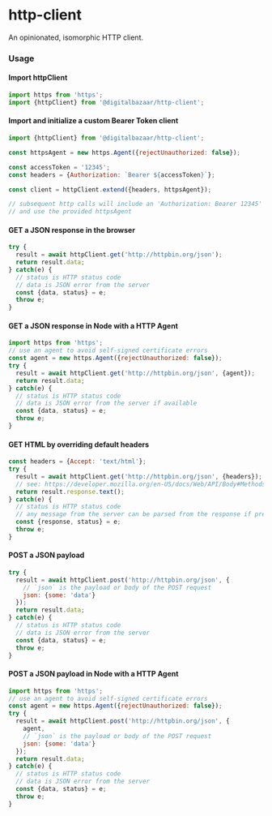 # http-client
An opinionated, isomorphic HTTP client.

### Usage

#### Import httpClient
```js
import https from 'https';
import {httpClient} from '@digitalbazaar/http-client';
```

#### Import and initialize a custom Bearer Token client
```js
import {httpClient} from '@digitalbazaar/http-client';

const httpsAgent = new https.Agent({rejectUnauthorized: false});

const accessToken = '12345';
const headers = {Authorization: `Bearer ${accessToken}`};

const client = httpClient.extend({headers, httpsAgent});

// subsequent http calls will include an 'Authorization: Bearer 12345' header,
// and use the provided httpsAgent
```

#### GET a JSON response in the browser
```js
try {
  result = await httpClient.get('http://httpbin.org/json');
  return result.data;
} catch(e) {
  // status is HTTP status code
  // data is JSON error from the server
  const {data, status} = e;
  throw e;
}
```

#### GET a JSON response in Node with a HTTP Agent
```js
import https from 'https';
// use an agent to avoid self-signed certificate errors
const agent = new https.Agent({rejectUnauthorized: false});
try {
  result = await httpClient.get('http://httpbin.org/json', {agent});
  return result.data;
} catch(e) {
  // status is HTTP status code
  // data is JSON error from the server if available
  const {data, status} = e;
  throw e;
}
```

#### GET HTML by overriding default headers
```js
const headers = {Accept: 'text/html'};
try {
  result = await httpClient.get('http://httpbin.org/json', {headers});
  // see: https://developer.mozilla.org/en-US/docs/Web/API/Body#Methods
  return result.response.text();
} catch(e) {
  // status is HTTP status code
  // any message from the server can be parsed from the response if present
  const {response, status} = e;
  throw e;
}
```

#### POST a JSON payload
```js
try {
  result = await httpClient.post('http://httpbin.org/json', {
    // `json` is the payload or body of the POST request
    json: {some: 'data'}
  });
  return result.data;
} catch(e) {
  // status is HTTP status code
  // data is JSON error from the server
  const {data, status} = e;
  throw e;
}
```

#### POST a JSON payload in Node with a HTTP Agent
```js
import https from 'https';
// use an agent to avoid self-signed certificate errors
const agent = new https.Agent({rejectUnauthorized: false});
try {
  result = await httpClient.post('http://httpbin.org/json', {
    agent,
    // `json` is the payload or body of the POST request
    json: {some: 'data'}
  });
  return result.data;
} catch(e) {
  // status is HTTP status code
  // data is JSON error from the server
  const {data, status} = e;
  throw e;
}
```
